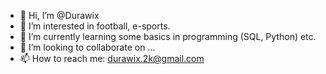 - 👋 Hi, I’m @Durawix
- 👀 I’m interested in football, e-sports.
- 🌱 I’m currently learning some basics in programming (SQL, Python) etc.
- 💞️ I’m looking to collaborate on ...
- 📫 How to reach me: durawix.2k@gmail.com

<!---
Durawix/Durawix is a ✨ special ✨ repository because its `README.md` (this file) appears on your GitHub profile.
You can click the Preview link to take a look at your changes.
--->
